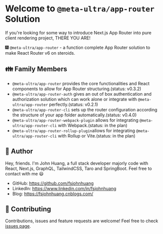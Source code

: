 # Welcome to `@meta-ultra/app-router` Solution

If you're looking for some way to introduce Next.js App Router into pure client rendering project, THERE YOU ARE!

🎆 `@meta-ultra/app-router` - a function complete App Router solution to make React Router v6 on steroids.

## 👪 Family Members

- `@meta-ultra/app-router` provides the core functionalities and React components to allow for App Router structuring.(status: v0.3.2)
- `@meta-ultra/app-router-auth` gives an out of box authentication and authorization solution which can work alone or integrate with `@meta-ultra/app-router` perfectly.(status: v0.2.1)
- `@meta-ultra/app-router-cli` sets up the router configuration according the structure of your app folder automatically.(status: v0.4.0)
- `@meta-ultra/app-router-webpack-plugin` allows for integrating `@meta-ultra/app-router-cli` with Webpack.(status: in the plan)
- `@meta-ultra/app-router-rollup-plugin`allows for integrating `@meta-ultra/app-router-cli` with Rollup or Vite.(status: in the plan)

## 👶 Author

Hey, friends. I'm John Huang, a full stack developer majorly code with React, Next.js, GraphQL, TailwindCSS, Taro and SpringBoot. Feel free to contact with me 😃

- GitHub: <https://github.com/fsjohnhuang>
- LinkedIn: <https://www.linkedin.com/in/fsjohnhuang>
- Blog: <https://fsjohnhuang.cnblogs.com/>

## 🤝 Contributing

Contributions, issues and feature requests are welcome!
Feel free to check [issues page](https://github.com/meta-ultra/app-router/issues).
